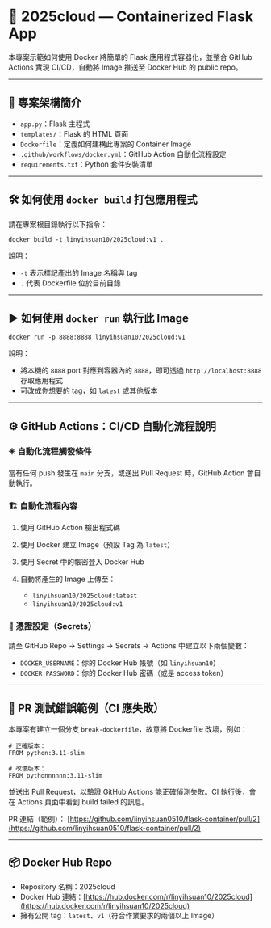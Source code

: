 # 🐳 2025cloud — Containerized Flask App

本專案示範如何使用 Docker 將簡單的 Flask 應用程式容器化，並整合 GitHub Actions 實現 CI/CD，自動將 Image 推送至 Docker Hub 的 public repo。

---

## 🚧 專案架構簡介

* `app.py`：Flask 主程式
* `templates/`：Flask 的 HTML 頁面
* `Dockerfile`：定義如何建構此專案的 Container Image
* `.github/workflows/docker.yml`：GitHub Action 自動化流程設定
* `requirements.txt`：Python 套件安裝清單

---

## 🛠️ 如何使用 `docker build` 打包應用程式

請在專案根目錄執行以下指令：

```
docker build -t linyihsuan10/2025cloud:v1 .
```

說明：

* `-t` 表示標記產出的 Image 名稱與 tag
* `.` 代表 Dockerfile 位於目前目錄

---

## ▶️ 如何使用 `docker run` 執行此 Image

```
docker run -p 8888:8888 linyihsuan10/2025cloud:v1
```

說明：

* 將本機的 `8888` port 對應到容器內的 `8888`，即可透過 `http://localhost:8888` 存取應用程式
* 可改成你想要的 tag，如 `latest` 或其他版本

---

## ⚙️ GitHub Actions：CI/CD 自動化流程說明

### ✳️ 自動化流程觸發條件

當有任何 push 發生在 `main` 分支，或送出 Pull Request 時，GitHub Action 會自動執行。

### 🏗️ 自動化流程內容

1. 使用 GitHub Action 檢出程式碼
2. 使用 Docker 建立 Image（預設 Tag 為 `latest`）
3. 使用 Secret 中的帳密登入 Docker Hub
4. 自動將產生的 Image 上傳至：

   * `linyihsuan10/2025cloud:latest`
   * `linyihsuan10/2025cloud:v1`

### 🔐 憑證設定（Secrets）

請至 GitHub Repo → Settings → Secrets → Actions 中建立以下兩個變數：

* `DOCKER_USERNAME`：你的 Docker Hub 帳號（如 `linyihsuan10`）
* `DOCKER_PASSWORD`：你的 Docker Hub 密碼（或是 access token）

---

## 🧪 PR 測試錯誤範例（CI 應失敗）

本專案有建立一個分支 `break-dockerfile`，故意將 Dockerfile 改壞，例如：

```
# 正確版本：
FROM python:3.11-slim

# 改壞版本：
FROM pythonnnnnn:3.11-slim
```

並送出 Pull Request，以驗證 GitHub Actions 能正確偵測失敗。CI 執行後，會在 Actions 頁面中看到 build failed 的訊息。

PR 連結（範例）：
[https://github.com/linyihsuan0510/flask-container/pull/2](https://github.com/linyihsuan0510/flask-container/pull/2)

---

## 📦 Docker Hub Repo

* Repository 名稱：2025cloud
* Docker Hub 連結：[https://hub.docker.com/r/linyihsuan10/2025cloud](https://hub.docker.com/r/linyihsuan10/2025cloud)
* 擁有公開 tag：`latest`、`v1`（符合作業要求的兩個以上 Image）
